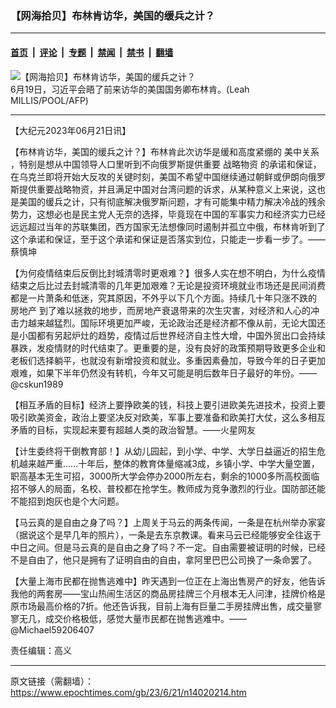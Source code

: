 ### 【网海拾贝】布林肯访华，美国的缓兵之计？

---

#### [首页](../../../..?n14020214) &nbsp;|&nbsp; [评论](../../../../../epoch-comment?n14020214) &nbsp;|&nbsp; [专题](../../../../../epoch-special?n14020214) &nbsp;|&nbsp; [禁闻](../../../../../epoch-news?n14020214) &nbsp;|&nbsp; [禁书](../../../../../books?n14020214) &nbsp;|&nbsp; [翻墙](https://github.com/gfw-breaker/nogfw/blob/master/README.md?n14020214)


<div><img alt="【网海拾贝】布林肯访华，美国的缓兵之计？" class="attachment-djy_600_400 size-djy_600_400 wp-post-image" src="https://i.epochtimes.com/assets/uploads/2023/06/id14020240-GettyImages-125880869.jpeg"/>
<div class="caption">
 6月19日，习近平会晤了前来访华的美国国务卿布林肯。(Leah MILLIS/POOL/AFP)
</div></div><hr/><div class="post_content" id="artbody" itemprop="articleBody">
 <!-- article content begin -->
 <p>
  【大纪元2023年06月21日讯】
 </p>
 <p>
  【布林肯访华，美国的缓兵之计？】布林肯此次访华是缓和高度紧绷的
  <ok href="https://www.epochtimes.com/gb/tag/%E7%BE%8E%E4%B8%AD%E5%85%B3%E7%B3%BB.html">
   美中关系
  </ok>
  ，特别是想从中国领导人口里听到不向俄罗斯提供重要
  <ok href="https://www.epochtimes.com/gb/tag/%E6%88%98%E7%95%A5%E7%89%A9%E8%B5%84.html">
   战略物资
  </ok>
  的承诺和保证，在乌克兰即将开始大反攻的关键时刻，美国不希望中国继续通过朝鲜或伊朗向俄罗斯提供重要战略物资，并且满足中国对台湾问题的诉求，从某种意义上来说，这也是美国的缓兵之计，只有彻底解决俄罗斯问题，才有可能集中精力解决冷战的残余势力，这想必也是民主党人无奈的选择，毕竟现在中国的军事实力和经济实力已经远远超过当年的苏联集团，西方国家无法想像同时遏制并孤立中俄，布林肯听到了这个承诺和保证，至于这个承诺和保证是否落实到位，只能走一步看一步了。——蔡慎坤
 </p>
 <p>
  【为何疫情结束后反倒比封城清零时更艰难？】很多人实在想不明白，为什么疫情结束之后比过去封城清零的几年更加艰难？无论是投资环境就业市场还是民间消费都是一片萧条和低迷，究其原因，不外乎以下几个方面。持续几十年只涨不跌的
  <ok href="https://www.epochtimes.com/gb/tag/%E6%88%BF%E5%9C%B0%E4%BA%A7.html">
   房地产
  </ok>
  到了难以拯救的地步，而房地产衰退带来的次生灾害，对经济和人心的冲击力越来越猛烈。国际环境更加严峻，无论政治还是经济都不像从前，无论大国还是小国都有另起炉灶的趋势，疫情过后世界经济自主性大增，中国外贸出口会持续暴跌，发疫情财的时代结束了。更重要的是，没有良好的政策预期导致更多企业和老板们选择躺平，也就没有新增投资和就业。多重因素叠加，导致今年的日子更加艰难，如果下半年仍然没有转机，今年又可能是明后数年日子最好的年份。——@cskun1989
 </p>
 <p>
  【相互矛盾的目标】经济上要挣欧美的钱，科技上要引进欧美先进技术，投资上要吸引欧美资金，政治上要坚决反对欧美，军事上要准备和欧美打大仗，这么多相互矛盾的目标，实现起来要有超越人类的政治智慧。——火星网友
 </p>
 <p>
  【计生委终将干倒教育部！】从幼儿园起，到小学、中学、大学日益逼近的招生危机越来越严重……十年后，整体的教育体量缩减3成，乡镇小学、中学大量空置，职高基本无生可招，3000所大学会停办2000所左右，剩余的1000多所高校面临招不够人的局面，名校、普校都在抢学生。教师成为竞争激烈的行业。国防部还能不能招到炮灰也是个大问题。
 </p>
 <p>
  【马云真的是自由之身了吗？】上周关于马云的两条传闻，一条是在杭州举办家宴（据说这个是早几年的照片），一条是去东京教课。看来马云已经能够安全往返于中日之间。但是马云真的是自由之身了吗？不一定。自由需要被证明的时候，已经不是自由了，他只是拥有了证明自由的自由，拿阿里巴巴公司换了一条命罢了。
 </p>
 <p>
  【大量上海市民都在抛售逃难中】昨天遇到一位正在上海出售房产的好友，他告诉我他的两套房——宝山热闹生活区的商品房挂牌三个月根本无人问津，挂牌价格是原市场最高价格的7折。他还告诉我，目前上海有巨量二手房挂牌出售，成交量寥寥无几，成交价格极低，感觉大量市民都在抛售逃难中。——@Michael59206407
 </p>
 <p>
  责任编辑：高义
 </p>
 <!-- article content end -->
 <div id="below_article_ad">
 </div>
</div>


---

原文链接（需翻墙）：https://www.epochtimes.com/gb/23/6/21/n14020214.htm
